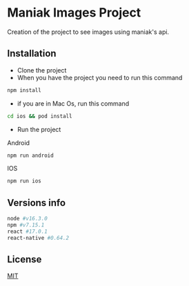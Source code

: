 # Maniak Images Project

Creation of the project to see images using maniak's api.

## Installation

- Clone the project
- When you have the project you need to run this command

```bash
npm install
```

- if you are in Mac Os, run this command

```bash
cd ios && pod install
```

- Run the project

Android
```bash
npm run android
```

IOS
```bash
npm run ios
```


## Versions info

```bash
node #v16.3.0
npm #v7.15.1
react #17.0.1
react-native #0.64.2
```

## License
[MIT](https://choosealicense.com/licenses/mit/)